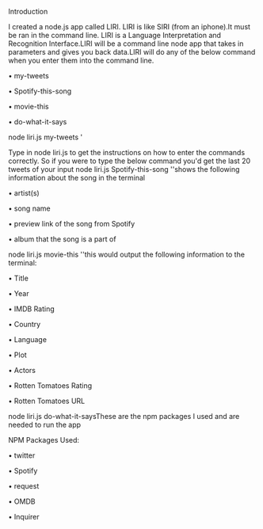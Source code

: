 Introduction

I created a node.js app called LIRI. LIRI is like SIRI (from an iphone).It must be ran in the command line.
LIRI is a Language Interpretation and Recognition Interface.LIRI will be a command line node app that takes in parameters and gives you back data.LIRI will do any of the below command when you enter them into the command line.

•	my-tweets

•	Spotify-this-song

•	movie-this

•	do-what-it-says

node liri.js my-tweets <tweets search >'

Type in node liri.js to get the instructions on how to enter the commands correctly. So if you were to type the below command you'd get the last 20 tweets of your input 
node liri.js Spotify-this-song '<song name here>'shows the following information about the song in the terminal

•	artist(s)

•	song name

•	preview link of the song from Spotify

•	album that the song is a part of

node liri.js movie-this '<movie name here>'this would output the following information to the terminal:

•	Title

•	Year

•	IMDB Rating

•	Country

•	Language

•	Plot

•	Actors

•	Rotten Tomatoes Rating

•	Rotten Tomatoes URL

node liri.js do-what-it-saysThese are the npm packages I used and are needed to run the app

NPM Packages Used:

•	twitter

•	Spotify

•	request

•	OMDB

•	Inquirer
